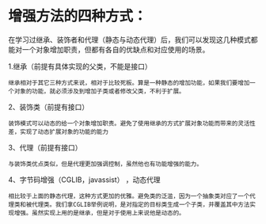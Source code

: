 # 增强方法的四种方式：

在学习过继承、装饰者和代理（静态与动态代理）后，我们可以发现这几种模式都能对一个对象增加职责，但都有各自的优缺点和对应使用的场景。

 1.继承（前提有具体实现的父类，不能是接口）  

	继承相对于其它三种方式来说，相对于比较死板。算是一种静态的增加功能，如果我们要增加一个对象的功能，就必须涉及到增加子类或者修改父类，不利于扩展。

 2、装饰类（前提有接口）
	
	装饰模式可以动态的给一个对象增加职责。避免了使用继承的方式扩展对象功能而带来的灵活性差，实现了动态扩展对象的功能的能力

 3、代理（前提有接口）

	与装饰类优点类似，但是代理更加强调控制，虽然他也有功能增强的能力。

 4、字节码增强（CGLIB，javassist） ，动态代理

	相比较于上面的静态代理，这种方式更加的优雅。避免类的泛滥，因为一个抽象类对应了一个代理类和被代理类。我们拿CGLIB举例说明，是对指定的目标类生成一个子类，并覆盖其中方法实现增强。虽然实现上用的是继承，但是对于使用上来说他是动态的。
